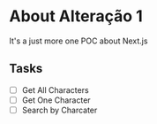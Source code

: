 # About Alteração 1

It's a just more one POC about Next.js

## Tasks

- [ ] Get All Characters
- [ ] Get One Character
- [ ] Search by Charcater